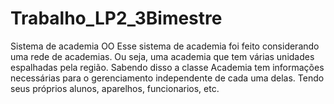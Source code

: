 # Trabalho_LP2_3Bimestre
Sistema de academia OO
Esse sistema de academia foi feito considerando uma rede de academias. Ou seja, uma academia que tem várias unidades
espalhadas pela região. Sabendo disso a classe Academia tem informações necessárias para o gerenciamento independente
de cada uma delas. Tendo seus próprios alunos, aparelhos, funcionarios, etc. 
